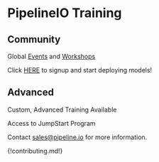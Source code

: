 # PipelineIO Training
## Community 
Global [Events](/events/index.md) and [Workshops](/events/index.md#workshops)

Click [HERE](http://community.pipeline.io) to signup and start deploying models!

## Advanced 
Custom, Advanced Training Available

Access to JumpStart Program

Contact [sales@pipeline.io](mailto:sales@pipeline.io) for more information.

{!contributing.md!}
